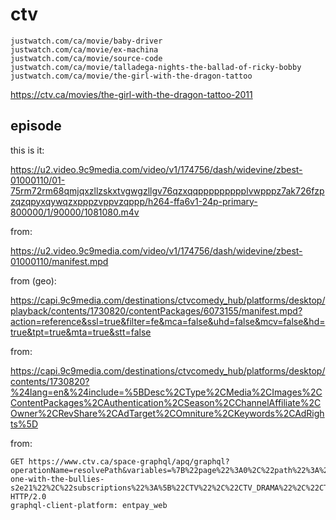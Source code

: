 # ctv

~~~
justwatch.com/ca/movie/baby-driver
justwatch.com/ca/movie/ex-machina
justwatch.com/ca/movie/source-code
justwatch.com/ca/movie/talladega-nights-the-ballad-of-ricky-bobby
justwatch.com/ca/movie/the-girl-with-the-dragon-tattoo
~~~

https://ctv.ca/movies/the-girl-with-the-dragon-tattoo-2011

## episode

this is it:

https://u2.video.9c9media.com/video/v1/174756/dash/widevine/zbest-01000110/01-75rm72rm68qmjqxzllzskxtvgwgzllgv76qzxqqppppppppplvwpppz7ak726fzpzqzqpyxqywqzxpppzvppvzqppp/h264-ffa6v1-24p-primary-800000/1/90000/1081080.m4v

from:

https://u2.video.9c9media.com/video/v1/174756/dash/widevine/zbest-01000110/manifest.mpd

from (geo):

<https://capi.9c9media.com/destinations/ctvcomedy_hub/platforms/desktop/playback/contents/1730820/contentPackages/6073155/manifest.mpd?action=reference&ssl=true&filter=fe&mca=false&uhd=false&mcv=false&hd=true&tpt=true&mta=true&stt=false>

from:

<https://capi.9c9media.com/destinations/ctvcomedy_hub/platforms/desktop/contents/1730820?%24lang=en&%24include=%5BDesc%2CType%2CMedia%2CImages%2CContentPackages%2CAuthentication%2CSeason%2CChannelAffiliate%2COwner%2CRevShare%2CAdTarget%2COmniture%2CKeywords%2CAdRights%5D>

from:

~~~
GET https://www.ctv.ca/space-graphql/apq/graphql?operationName=resolvePath&variables=%7B%22page%22%3A0%2C%22path%22%3A%22%2Fshows%2Ffriends%2Fthe-one-with-the-bullies-s2e21%22%2C%22subscriptions%22%3A%5B%22CTV%22%2C%22CTV_DRAMA%22%2C%22CTV_COMEDY%22%2C%22CTV_LIFE%22%2C%22CTV_SCIFI%22%2C%22CTV_THROWBACK%22%2C%22CTV_MOVIES%22%2C%22CTV_MTV%22%2C%22CTV_MUCH%22%2C%22DISCOVERY%22%2C%22DISCOVERY_SCIENCE%22%2C%22DISCOVERY_VELOCITY%22%2C%22INVESTIGATION_DISCOVERY%22%2C%22ANIMAL_PLANET%22%2C%22E_NOW%22%5D%2C%22maturity%22%3A%22ADULT%22%2C%22language%22%3A%22ENGLISH%22%2C%22authenticationState%22%3A%22UNAUTH%22%2C%22playbackLanguage%22%3A%22ENGLISH%22%7D&extensions=%7B%22persistedQuery%22%3A%7B%22version%22%3A1%2C%22sha256Hash%22%3A%2226d314b59ba2708d261067964353f9a92f1c2689f50d1254fa4d03ddb9b9092a%22%7D%7D HTTP/2.0
graphql-client-platform: entpay_web
~~~
